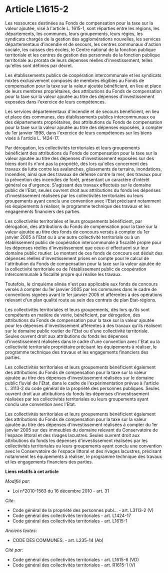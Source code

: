 # Article L1615-2

Les ressources destinées au Fonds de compensation pour la taxe sur la valeur ajoutée, visé à l'article L. 1615-1, sont
réparties entre les régions, les départements, les communes, leurs groupements, leurs régies, les syndicats chargés de la
gestion des agglomérations nouvelles, les services départementaux d'incendie et de secours, les centres communaux d'action
sociale, les caisses des écoles, le Centre national de la fonction publique territoriale et les centres de gestion des
personnels de la fonction publique territoriale au prorata de leurs dépenses réelles d'investissement, telles qu'elles sont
définies par décret. 

Les établissements publics de coopération intercommunale et les syndicats mixtes exclusivement composés de membres éligibles
au Fonds de compensation pour la taxe sur la valeur ajoutée bénéficient, en lieu et place de leurs membres propriétaires, des
attributions du Fonds de compensation pour la taxe sur la valeur ajoutée au titre des dépenses d'investissement exposées dans
l'exercice de leurs compétences. 

Les services départementaux d'incendie et de secours bénéficient, en lieu et place des communes, des établissements publics
intercommunaux ou des départements propriétaires, des attributions du Fonds de compensation pour la taxe sur la valeur
ajoutée au titre des dépenses exposées, à compter du 1er janvier 1998, dans l'exercice de leurs compétences sur les biens
visés à l'article L. 1424-17. 

Par dérogation, les collectivités territoriales et leurs groupements bénéficient des attributions du Fonds de compensation
pour la taxe sur la valeur ajoutée au titre des dépenses d'investissement exposées sur des biens dont ils n'ont pas la
propriété, dès lors qu'elles concernent des travaux de lutte contre les avalanches, glissements de terrains, inondations,
incendies, ainsi que des travaux de défense contre la mer, des travaux pour la prévention des incendies de forêt, présentant
un caractère d'intérêt général ou d'urgence. S'agissant des travaux effectués sur le domaine public de l'Etat, seules ouvrent
droit aux attributions du fonds les dépenses d'investissement réalisées par les collectivités territoriales ou leurs
groupements ayant conclu une convention avec l'Etat précisant notamment les équipements à réaliser, le programme technique
des travaux et les engagements financiers des parties. 

Les collectivités territoriales et leurs groupements bénéficient, par dérogation, des attributions du Fonds de compensation
pour la taxe sur la valeur ajoutée au titre des fonds de concours versés à compter du 1er janvier 2005 à l'Etat ou à une
autre collectivité territoriale ou à un établissement public de coopération intercommunale à fiscalité propre pour les
dépenses réelles d'investissement que ceux-ci effectuent sur leur domaine public routier. Le montant de ces fonds de concours
est déduit des dépenses réelles d'investissement prises en compte pour le calcul de l'attribution du Fonds de compensation
pour la taxe sur la valeur ajoutée de la collectivité territoriale ou de l'établissement public de coopération intercommunale
à fiscalité propre qui réalise les travaux. 

Toutefois, le cinquième alinéa n'est pas applicable aux fonds de concours versés à compter du 1er janvier 2005 par les
communes dans le cadre de conventions signées avant le 1er janvier 2005 et afférentes à des opérations relevant d'un plan
qualité route au sein des contrats de plan Etat-régions. 

Les collectivités territoriales et leurs groupements, dès lors qu'ils sont compétents en matière de voirie, bénéficient, par
dérogation, des attributions du Fonds de compensation pour la taxe sur la valeur ajoutée pour les dépenses d'investissement
afférentes à des travaux qu'ils réalisent sur le domaine public routier de l'Etat ou d'une collectivité territoriale. Seules
ouvrent droit aux attributions du fonds les dépenses d'investissement réalisées dans le cadre d'une convention avec l'Etat ou
la collectivité territoriale propriétaire précisant les équipements à réaliser, le programme technique des travaux et les
engagements financiers des parties. 

Les collectivités territoriales et leurs groupements bénéficient également des attributions du Fonds de compensation pour la
taxe sur la valeur ajoutée au titre des dépenses d'investissement réalisées sur le domaine public fluvial de l'Etat, dans le
cadre de l'expérimentation prévue à l'article L. 3113-2 du code général de la propriété des personnes publiques. Seules
ouvrent droit aux attributions du fonds les dépenses d'investissement réalisées par les collectivités territoriales ou leurs
groupements ayant conclu une convention avec l'Etat. 

Les collectivités territoriales et leurs groupements bénéficient également des attributions du Fonds de compensation pour la
taxe sur la valeur ajoutée au titre des dépenses d'investissement réalisées à compter du 1er janvier 2005 sur des immeubles
du domaine relevant du Conservatoire de l'espace littoral et des rivages lacustres. Seules ouvrent droit aux attributions du
fonds les dépenses d'investissement réalisées par les collectivités territoriales ou leurs groupements ayant conclu une
convention avec le Conservatoire de l'espace littoral et des rivages lacustres, précisant notamment les équipements à
réaliser, le programme technique des travaux et les engagements financiers des parties.

**Liens relatifs à cet article**

_Modifié par_:

  - Loi n°2010-1563 du 16 décembre 2010 - art. 31

_Cite_:

  - Code général de la propriété des personnes publ... - art. L3113-2 (V)
  - Code général des collectivités territoriales - art. L1424-17
  - Code général des collectivités territoriales - art. L1615-1

_Anciens textes_:

  - CODE DES COMMUNES. - art. L235-14 (Ab)

_Cité par_:

  - Code général des collectivités territoriales - art. L1615-6 (VD)
  - Code général des collectivités territoriales - art. R1615-1 (V)
